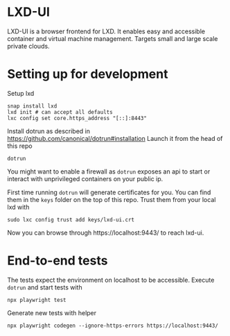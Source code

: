 # LXD-UI

LXD-UI is a browser frontend for LXD. It enables easy and accessible container and virtual machine management.
Targets small and large scale private clouds.

# Setting up for development

Setup lxd

    snap install lxd
    lxd init # can accept all defaults
    lxc config set core.https_address "[::]:8443"

Install dotrun as described in https://github.com/canonical/dotrun#installation Launch it from the head of this repo

    dotrun

You might want to enable a firewall as `dotrun` exposes an api to start or interact with unprivileged containers on your public ip.

First time running `dotrun` will generate certificates for you. You can find them in the `keys` folder on the top of this repo. Trust them from your local lxd with

    sudo lxc config trust add keys/lxd-ui.crt

Now you can browse through https://localhost:9443/ to reach lxd-ui.

# End-to-end tests

The tests expect the environment on localhost to be accessible. Execute `dotrun` and start tests with

    npx playwright test

Generate new tests with helper

    npx playwright codegen --ignore-https-errors https://localhost:9443/
